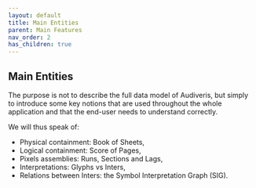 ```yaml
---
layout: default
title: Main Entities
parent: Main Features
nav_order: 2
has_children: true
---
```

## Main Entities

The purpose is not to describe the full data model of Audiveris, but simply to introduce some
key notions that are used throughout the whole application and that the end-user needs to
understand correctly.

We will thus speak of:
* Physical containment: Book of Sheets,
* Logical containment: Score of Pages,
* Pixels assemblies: Runs, Sections and Lags,
* Interpretations: Glyphs vs Inters,
* Relations between Inters: the Symbol Interpretation Graph (SIG).
